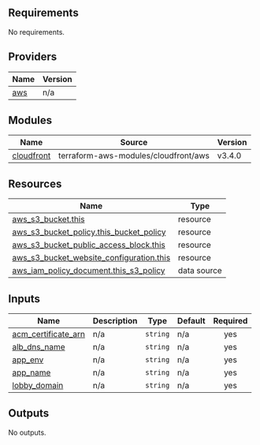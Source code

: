<!-- BEGIN_TF_DOCS -->
## Requirements

No requirements.

## Providers

| Name | Version |
|------|---------|
| <a name="provider_aws"></a> [aws](#provider\_aws) | n/a |

## Modules

| Name | Source | Version |
|------|--------|---------|
| <a name="module_cloudfront"></a> [cloudfront](#module\_cloudfront) | terraform-aws-modules/cloudfront/aws | v3.4.0 |

## Resources

| Name | Type |
|------|------|
| [aws_s3_bucket.this](https://registry.terraform.io/providers/hashicorp/aws/latest/docs/resources/s3_bucket) | resource |
| [aws_s3_bucket_policy.this_bucket_policy](https://registry.terraform.io/providers/hashicorp/aws/latest/docs/resources/s3_bucket_policy) | resource |
| [aws_s3_bucket_public_access_block.this](https://registry.terraform.io/providers/hashicorp/aws/latest/docs/resources/s3_bucket_public_access_block) | resource |
| [aws_s3_bucket_website_configuration.this](https://registry.terraform.io/providers/hashicorp/aws/latest/docs/resources/s3_bucket_website_configuration) | resource |
| [aws_iam_policy_document.this_s3_policy](https://registry.terraform.io/providers/hashicorp/aws/latest/docs/data-sources/iam_policy_document) | data source |

## Inputs

| Name | Description | Type | Default | Required |
|------|-------------|------|---------|:--------:|
| <a name="input_acm_certificate_arn"></a> [acm\_certificate\_arn](#input\_acm\_certificate\_arn) | n/a | `string` | n/a | yes |
| <a name="input_alb_dns_name"></a> [alb\_dns\_name](#input\_alb\_dns\_name) | n/a | `string` | n/a | yes |
| <a name="input_app_env"></a> [app\_env](#input\_app\_env) | n/a | `string` | n/a | yes |
| <a name="input_app_name"></a> [app\_name](#input\_app\_name) | n/a | `string` | n/a | yes |
| <a name="input_lobby_domain"></a> [lobby\_domain](#input\_lobby\_domain) | n/a | `string` | n/a | yes |

## Outputs

No outputs.
<!-- END_TF_DOCS -->